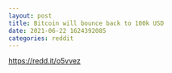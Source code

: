 ```yaml
--- 
layout: post 
title: Bitcoin will bounce back to 100k USD 
date: 2021-06-22 1624392085 
categories: reddit 
--- 
```

https://redd.it/o5vvez